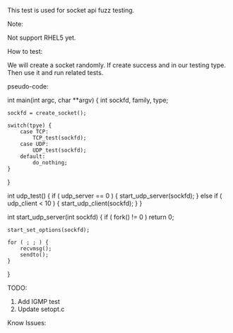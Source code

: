 This test is used for socket api fuzz testing.

Note:

Not support RHEL5 yet.

How to test:

We will create a socket randomly. If create success and in our testing type.
Then use it and run related tests.

pseudo-code:

int main(int argc, char **argv)
{
	int sockfd, family, type;

	sockfd = create_socket();

	switch(tpye) {
		case TCP:
			TCP_test(sockfd);
		case UDP:
			UDP_test(sockfd);
		default:
			do_nothing;
	}
}

int udp_test()
{
	if ( udp_server == 0 ) {
		start_udp_server(sockfd);
	} else if ( udp_client < 10 ) {
		start_udp_client(sockfd);
	}
}

int start_udp_server(int sockfd)
{
	if ( fork() != 0 )
		return 0;

	start_set_options(sockfd);

	for ( ; ; ) {
		recvmsg();
		sendto();
	}
}

TODO:

1) Add IGMP test
2) Update setopt.c

Know Issues:
